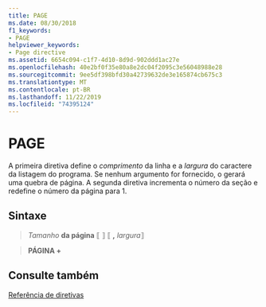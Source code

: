 ```yaml
---
title: PAGE
ms.date: 08/30/2018
f1_keywords:
- PAGE
helpviewer_keywords:
- Page directive
ms.assetid: 6654c094-c1f7-4d10-8d9d-902ddd1ac27e
ms.openlocfilehash: 40e2bf0f35e80a8e2dc04f2095c3e56048988e28
ms.sourcegitcommit: 9ee5df398bfd30a42739632de3e165874cb675c3
ms.translationtype: MT
ms.contentlocale: pt-BR
ms.lasthandoff: 11/22/2019
ms.locfileid: "74395124"
---
```

# <a name="page"></a>PAGE

A primeira diretiva define o *comprimento* da linha e a *largura* do caractere da listagem do programa. Se nenhum argumento for fornecido, o gerará uma quebra de página. A segunda diretiva incrementa o número da seção e redefine o número da página para 1.

## <a name="syntax"></a>Sintaxe

> *Tamanho* **da página** ⟦ ⟧ ⟦ __,__ *largura*⟧

> **PÁGINA +**

## <a name="see-also"></a>Consulte também

[Referência de diretivas](../../assembler/masm/directives-reference.md)
